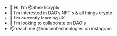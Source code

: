 - 👋 Hi, I’m @Sheikhcrypto
- 👀 I’m interested in DAO's NFT's & all things crypto
- 🌱 I’m currently learning UX 
- 💞️ I’m looking to collaborate on DAO's
- 📫 reach me @houseoftechnologies on instagram 

<!---
Sheikhcrypto/Sheikhcrypto is a ✨ special ✨ repository because its `README.md` (this file) appears on your GitHub profile.
You can click the Preview link to take a look at your changes.
--->
